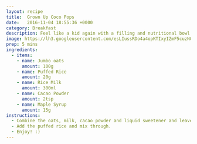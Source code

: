 ```yaml
---
layout: recipe
title:  Grown Up Coco Pops
date:   2016-11-04 18:55:36 +0000
category: Breakfast
description: Feel like a kid again with a filling and nutritional bowl of grown up coco pops
image: https://lh3.googleusercontent.com/esLIussRDo4a4opKTIxyIZmF5cuzNQaxE2j2oYaWzUqWM5d5ij2KM55CQOq1qrIEdk1RSl19oA=s962-no
prep: 5 mins
ingredients:
  - items:
    - name: Jumbo oats
      amount: 100g
    - name: Puffed Rice
      amount: 20g
    - name: Rice Milk
      amount: 300ml
    - name: Cacao Powder
      amount: 2tsp
    - name: Maple Syrup
      amount: 15g
instructions:
  - Combine the oats, milk, cacao powder and liquid sweetener and leave to soak overnight in the fridge.
  - Add the puffed rice and mix through.
  - Enjoy! :)
---
```


